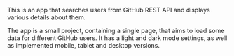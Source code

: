 This is an app that searches users from GitHub REST API and displays various details about them.

The app is a small project, containing a single page, that aims to load some data for different GitHub users. It has a light and dark mode settings, as well as implemented mobile, tablet and desktop versions.
